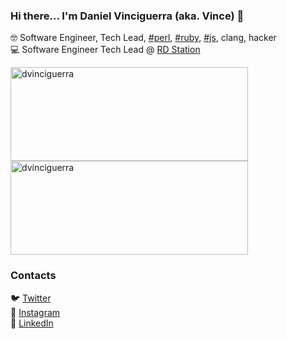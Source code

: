 ### Hi there... I'm Daniel Vinciguerra (aka. Vince) 👋

🤓 Software Engineer, Tech Lead, [#perl](https://github.com/Perl/perl5), [#ruby](https://github.com/ruby/ruby), [#js](https://github.com/nodejs/node), clang, hacker <br>
💻 Software Engineer Tech Lead @ [RD Station](https://github.com/ResultadosDigitais)


<p float="left">
  <img align="center" src="https://github-readme-streak-stats.herokuapp.com/?user=dvinciguerra&theme=onedark" width="380" height="150" alt="dvinciguerra" />
  <img align="center" src="https://github-readme-stats.vercel.app/api/top-langs/?username=dvinciguerra&layout=compact&theme=onedark" width="380" height="150" alt="dvinciguerra" />
</p>


### Contacts

🐦 [Twitter](https://twitter.com/dvinciguerra) <br>
📸 [Instagram](https://instagram.com/danielvinciguerra) <br>
💼 [LinkedIn](https://www.linkedin.com/in/dvinciguerra) <br>
 
